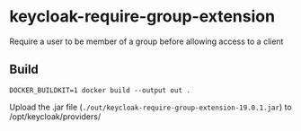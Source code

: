 # keycloak-require-group-extension
Require a user to be member of a group before allowing access to a client

## Build

```
DOCKER_BUILDKIT=1 docker build --output out .
```

Upload the .jar file (`./out/keycloak-require-group-extension-19.0.1.jar`) to /opt/keycloak/providers/